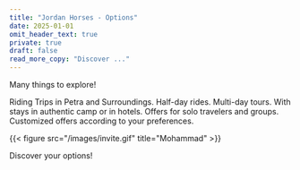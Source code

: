 ```yaml
---
title: "Jordan Horses - Options"
date: 2025-01-01
omit_header_text: true
private: true
draft: false
read_more_copy: "Discover ..."
---
```



Many things to explore! 



Riding Trips in Petra and Surroundings. Half-day rides. Multi-day tours. With stays in authentic camp or in hotels. Offers for solo travelers and groups. Customized offers according to your preferences.


{{< figure src="/images/invite.gif" title="Mohammad" >}}



Discover  your options! 